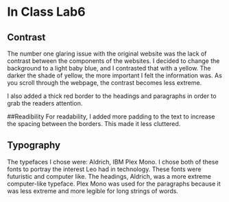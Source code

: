 # In Class Lab6

## Contrast

The number one glaring issue with the original website was the lack of contrast between the components of the websites. I decided to change the background to a light baby blue, and I contrasted that with a yellow. The darker the shade of yellow, the more important I felt the information was. As you scroll through the webpage, the contrast becomes less extreme.

I also added a thick red border to the headings and paragraphs in order to grab the readers attention.


##Readibility
For readability, I added more padding to the text to increase the spacing between the borders. This made it less cluttered.

## Typography

The typefaces I chose were: Aldrich, IBM Plex Mono. I chose both of these fonts to portray the interest Leo had in technology. These fonts were futuristic and computer like. The headings, Aldrich, was a more extreme computer-like typeface. Plex Mono was used for the paragraphs because it was less extreme and more legible for long strings of words.